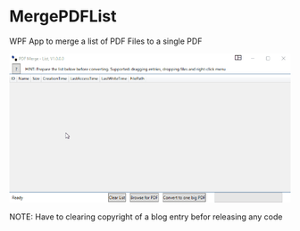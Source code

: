 # MergePDFList
WPF App to merge a list of PDF Files to a single PDF

![](Gif/demo.gif)

NOTE: Have to clearing copyright of a blog entry befor releasing any code
